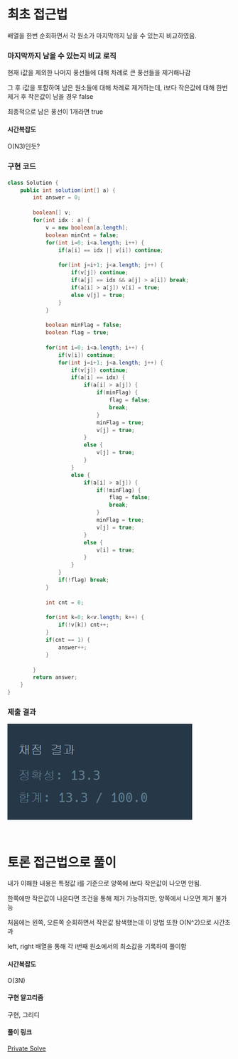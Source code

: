 # 최초 접근법
배열을 한번 순회하면서 각 원소가 마지막까지 남을 수 있는지 비교하였음.

### 마지막까지 남을 수 있는지 비교 로직
<p> 현재 i값을 제외한 나머지 풍선들에 대해 차례로 큰 풍선들을 제거해나감 </p>
<p> 그 후 i값을 포함하여 남은 원소들에 대해 차례로 제거하는데, i보다 작은값에 대해 한번 제거 후 작은값이 남을 경우 false</p>
<p> 최종적으로 남은 풍선이 1개라면 true </p>

#### 시간복잡도
<p> O(N3)인듯? </p>

### 구현 코드
```java
class Solution {
    public int solution(int[] a) {
        int answer = 0;
        
        boolean[] v;
        for(int idx : a) {
            v = new boolean[a.length];
            boolean minCnt = false;
            for(int i=0; i<a.length; i++) {
                if(a[i] == idx || v[i]) continue;
                
                for(int j=i+1; j<a.length; j++) {
                    if(v[j]) continue;
                    if(a[j] == idx && a[j] > a[i]) break;
                    if(a[i] > a[j]) v[i] = true;
                    else v[j] = true;
                }
            }
            
            boolean minFlag = false;
            boolean flag = true;
            
            for(int i=0; i<a.length; i++) {
                if(v[i]) continue;
                for(int j=i+1; j<a.length; j++) {
                    if(v[j]) continue;
                    if(a[i] == idx) {
                        if(a[i] > a[j]) {
                            if(minFlag) {
                                flag = false;
                                break;
                            }
                            minFlag = true;
                            v[j] = true;
                        }
                        else {
                            v[j] = true;
                        }
                    }
                    else {
                        if(a[i] > a[j]) {
                            if(!minFlag) {
                                flag = false;
                                break;
                            }
                            minFlag = true;
                            v[j] = true;
                        }
                        else {
                            v[i] = true;
                        }
                    }
                }
                if(!flag) break;
            }
            
            int cnt = 0;
            
            for(int k=0; k<v.length; k++) {
                if(!v[k]) cnt++;
            }
            if(cnt == 1) {
                answer++;
            }
            
        }
        return answer;
    }
}
```

### 제출 결과
![제출결과](./result.png)

<br>

# 토론 접근법으로 풀이
<p> 내가 이해한 내용은 특정값 i를 기준으로 양쪽에 i보다 작은값이 나오면 안됨.</p>
<p> 한쪽에만 작은값이 나온다면 조건을 통해 제거 가능하지만, 양쪽에서 나오면 제거 불가능 </p>
<p> 처음에는 왼쪽, 오른쪽 순회하면서 작은값 탐색했는데 이 방법 또한 O(N^2)으로 시간초과 </p>
<P> left, right 배열을 통해 각 i번째 원소에서의 최소값을 기록하여 풀이함 </P>

#### 시간복잡도
O(3N)

#### 구현 알고리즘
<p> 구현, 그리디 </p>

#### 풀이 링크

[Private Solve](https://github.com/The-Four-Error-Pickers/Algorithm-Study/tree/main/Private%20Solve/68646.%20%ED%92%8D%EC%84%A0%20%ED%84%B0%ED%8A%B8%EB%A6%AC%EA%B8%B0/Be-HinD(Ryo)/2024-10-27T234758)

